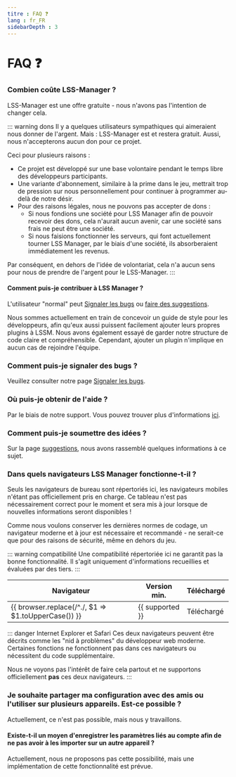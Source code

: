 ```yaml
---
titre : FAQ ❓
lang : fr_FR
sidebarDepth : 3
---
```


# FAQ ❓

### Combien coûte LSS-Manager ?
LSS-Manager est une offre gratuite - nous n'avons pas l'intention de changer cela.

::: warning dons
Il y a quelques utilisateurs sympathiques qui aimeraient nous donner de l'argent. Mais : LSS-Manager est et restera gratuit. Aussi, nous n'accepterons aucun don pour ce projet.

Ceci pour plusieurs raisons :

* Ce projet est développé sur une base volontaire pendant le temps libre des développeurs participants.
* Une variante d'abonnement, similaire à la prime dans le jeu, mettrait trop de pression sur nous personnellement pour continuer à programmer au-delà de notre désir.
* Pour des raisons légales, nous ne pouvons pas accepter de dons :
    * Si nous fondions une société pour LSS Manager afin de pouvoir recevoir des dons, cela n'aurait aucun avenir, car une société sans frais ne peut être une société.
    * Si nous faisions fonctionner les serveurs, qui font actuellement tourner LSS Manager, par le biais d'une société, ils absorberaient immédiatement les revenus.

Par conséquent, en dehors de l'idée de volontariat, cela n'a aucun sens pour nous de prendre de l'argent pour le LSS-Manager.
:::

#### Comment puis-je contribuer à LSS Manager ?
L'utilisateur "normal" peut [Signaler les bugs][error] ou [faire des suggestions][suggestions].

Nous sommes actuellement en train de concevoir un guide de style pour les développeurs, afin qu'eux aussi puissent facilement ajouter leurs propres plugins à LSSM. Nous avons également essayé de garder notre structure de code claire et compréhensible. Cependant, ajouter un plugin n'implique en aucun cas de rejoindre l'équipe.

### Comment puis-je signaler des bugs ?
Veuillez consulter notre page [Signaler les bugs][error].

### Où puis-je obtenir de l'aide ?
Par le biais de notre support. Vous pouvez trouver plus d'informations [ici][support].

### Comment puis-je soumettre des idées ?
Sur la page [suggestions][suggestions], nous avons rassemblé quelques informations à ce sujet.

### Dans quels navigateurs LSS Manager fonctionne-t-il ?
Seuls les navigateurs de bureau sont répertoriés ici, les navigateurs mobiles n'étant pas officiellement pris en charge.
Ce tableau n'est pas nécessairement correct pour le moment et sera mis à jour lorsque de nouvelles informations seront disponibles !

Comme nous voulons conserver les dernières normes de codage, un navigateur moderne et à jour est nécessaire et recommandé - ne serait-ce que pour des raisons de sécurité, même en dehors du jeu.

::: warning compatibilité
Une compatibilité répertoriée ici ne garantit pas la bonne fonctionnalité. Il s'agit uniquement d'informations recueillies et évaluées par des tiers.
:::

<table>
<thead>
    <tr>
        <th>Navigateur</th>
        <th>Version min.</th>
        <th>Téléchargé</th>
    </tr>
</thead>
<tbody>
    <tr v-for="({supported, download}, browser) in $themeConfig.variables.browsers">
        <td>{{ browser.replace(/^./, $1 => $1.toUpperCase()) }}</td>
        <td>{{ supported }}</td>
        <td><a :href="download" target="_blank">Téléchargé</a></td>
    </tr>
</tbody>
</table>

::: danger Internet Explorer et Safari
Ces deux navigateurs peuvent être décrits comme les "nid à problèmes" du développeur web moderne. Certaines fonctions ne fonctionnent pas dans ces navigateurs ou nécessitent du code supplémentaire.

Nous ne voyons pas l'intérêt de faire cela partout et ne supportons officiellement **pas** ces deux navigateurs.
:::

### Je souhaite partager ma configuration avec des amis ou l'utiliser sur plusieurs appareils. Est-ce possible ?
Actuellement, ce n'est pas possible, mais nous y travaillons.

#### Existe-t-il un moyen d'enregistrer les paramètres liés au compte afin de ne pas avoir à les importer sur un autre appareil ?
Actuellement, nous ne proposons pas cette possibilité, mais une implémentation de cette fonctionnalité est prévue.


[support]: support.md
[error]: error_report.md
[suggestions]: suggestions.md
